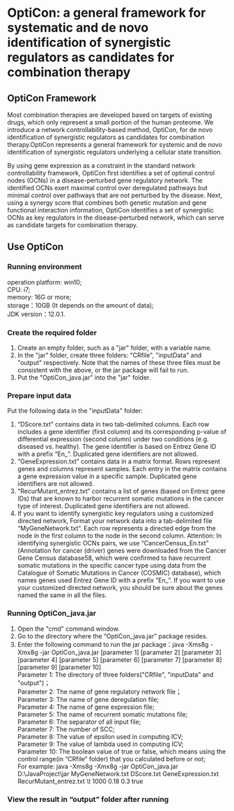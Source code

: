 # OptiCon: a general framework for systematic and de novo identification of synergistic regulators as candidates for combination therapy
## OptiCon Framework
Most combination therapies are developed based on targets of existing drugs, which only represent a small portion of the human proteome. We introduce a network controllability-based method, OptiCon, for de novo identification of synergistic regulators as candidates for combination therapy.OptiCon represents a general framework for systemic and de novo identification of synergistic regulators underlying a cellular state transition.

By using gene expression as a constraint in the standard network controllability framework, OptiCon first identifies a set of optimal control nodes (OCNs) in a disease-perturbed gene regulatory network. The identified OCNs exert maximal control over deregulated pathways but minimal control over pathways that are not perturbed by the disease. Next, using a synergy score that combines both genetic mutation and gene functional interaction information, OptiCon identifies a set of synergistic OCNs as key regulators in the disease-perturbed network, which can serve as candidate targets for combination therapy.
## Use OptiCon
### Running environment
operation platform: win10;  
CPU: i7;  
memory: 16G or more;  
storage：10GB (It depends on the amount of data);  
JDK version：12.0.1.
### Create the required folder
1. Create an empty folder, such as a "jar" folder, with a variable name.  
2. In the "jar" folder, create three folders: "CRfile", "inputData" and "output" respectively. Note that the names of these three files must be consistent with the above, or the jar package will fail to run.  
3. Put the "OptiCon_java.jar" into the "jar" folder.
### Prepare input data
Put the following data in the "inputData" folder:  
1. “DScore.txt” contains data in two tab-delimited columns. Each row includes a gene identifier (first column) and its corresponding p-value of differential expression (second column) under two conditions (e.g. diseased vs. healthy). The gene identifier is based on Entrez Gene ID with a prefix “En_”. Duplicated gene identifiers are not allowed.  
2. “GeneExpression.txt” contains data in a matrix format. Rows represent genes and columns represent samples. Each entry in the matrix contains a gene expression value in a specific sample. Duplicated gene identifiers are not allowed.   
3.  “RecurMutant_entrez.txt” contains a list of genes (based on Entrez gene IDs) that are known to harbor recurrent somatic mutations in the cancer type of interest. Duplicated gene identifiers are not allowed.  
4.  If you want to identify synergistic key regulators using a customized directed network, Format your network data into a tab-delimited file “MyGeneNetwork.txt”. Each row represents a directed edge from the node in the first column to the node in the second column. Attention: In identifying synergistic OCNs pairs, we use “CancerCensus_En.txt” (Annotation for cancer (driver) genes were downloaded from the Cancer Gene Census database58, which were confirmed to have recurrent somatic mutations in the specific cancer type using data from the Catalogue of Somatic Mutations in Cancer (COSMIC) database), which names genes used Entrez Gene ID with a prefix “En_”. If you want to use your customized directed network, you should be sure about the genes named the same in all the files.  
### Running OptiCon_java.jar
1. Open the "cmd" command window.  
2. Go to the directory where the “OptiCon_java.jar” package resides.  
3. Enter the following command to run the jar package：java -Xms8g -Xmx8g -jar OptiCon_java.jar [parameter 1] [parameter 2] [parameter 3] [parameter 4] [parameter 5] [parameter 6] [parameter 7] [parameter 8] [parameter 9] [parameter 10]  
  Parameter 1: The directory of three folders("CRfile", "inputData" and "output")；  
  Parameter 2: The name of gene regulatory network file；  
  Parameter 3: The name of gene deregulation file;  
  Parameter 4: The name of gene expression file;  
  Parameter 5: The name of recurrent somatic mutations file;  
  Parameter 6: The separator of all input file;  
  Parameter 7: The number of SCC;  
  Parameter 8: The value of epsilon used in computing ICV;  
  Parameter 9: The value of lambda used in computing ICV;  
  Parameter 10: The boolean value of true or false, which means using the control range(in “CRfile” folder) that you calculated before or not;  
For example: java -Xms8g -Xmx8g -jar OptiCon_java.jar D:\JavaProject\jar MyGeneNetwork.txt DScore.txt GeneExpression.txt RecurMutant_entrez.txt \t 1000 0.18 0.3 true 
### View the result in “output” folder after running
